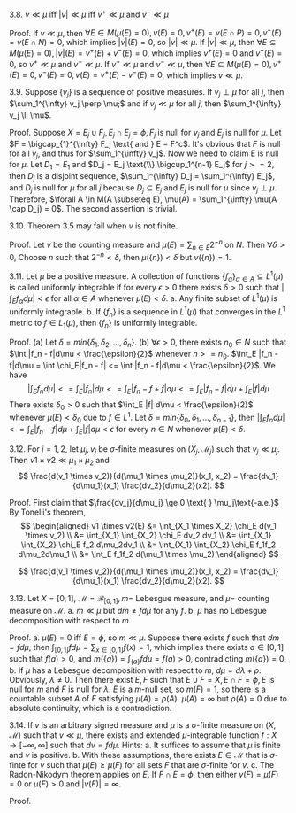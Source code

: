 3.8. $v \ll \mu$ iff $|v| \ll \mu$ iff $v^+ \ll \mu$ and $v^- \ll \mu$

Proof. If $v \ll \mu$, then $\forall E \in M (\mu(E) = 0), v(E) = 0, v^+(E) = v(E \cap P) = 0, v^-(E) = v(E \cap N) = 0$, which implies $|v|(E) = 0$, so $|v| \ll \mu$. If $|v| \ll \mu$, then $\forall E \subseteq M(\mu(E) = 0), |v|(E) = v^+(E) + v^-(E) = 0$, which implies $v^+(E) = 0$ and $v^-(E) = 0$, so $v^+ \ll \mu$ and $v^- \ll \mu$. If $v^+ \ll \mu$ and $v^- \ll \mu$, then $\forall E \subseteq M(\mu(E) = 0), v^+(E) = 0, v^-(E) = 0, v(E) = v^+(E) - v^-(E) = 0$, which implies $v \ll \mu$.


3.9. Suppose $\{v_j\}$ is a sequence of positive measures. If $v_j \perp \mu$ for all $j$, then $\sum_1^{\infty} v_j \perp \mu;$ and if $v_j \ll \mu$ for all $j$, then $\sum_1^{\infty} v_j \ll \mu$.

Proof. Suppose $X = E_j \cup F_j, E_j \cap E_j = \phi, F_j \text{ is null for } v_j \text{ and } E_j \text{ is null for } \mu$. Let $F = \bigcap_{1}^{\infty} F_j \text{ and } E = F^c$. It's obvious that $F$ is null for all $v_j$, and thus for $\sum_1^{\infty} v_j$. Now we need to claim E is null for $\mu$. Let $D_1 = E_1$ and $D_j = E_j \text{\\} \bigcup_1^{n-1} E_j$ for $j >= 2$, then $D_j$ is a disjoint sequence, $\sum_1^{\infty} D_j = \sum_1^{\infty} E_j$, and $D_j$ is null for $\mu$ for all $j$ because $D_j \subseteq E_j$ and $E_j$ is null for $\mu$ since $v_j \perp \mu$. Therefore, $\forall A \in M(A \subseteq E), \mu(A) = \sum_1^{\infty} \mu(A \cap D_j) = 0$. The second assertion is trivial.


3.10. Theorem 3.5 may fail when $v$ is not finite.

Proof. Let $v$ be the counting measure and $\mu(E) = \sum_{n \in E} 2^{-n}$ on $N$. Then $\forall \delta > 0$, Choose $n$ such that $2^{-n} < \delta$, then $\mu(\{n\}) < \delta$ but $v(\{n\}) = 1$. 


3.11. Let $\mu$ be a positive measure. A collection of functions $\{f_{\alpha}\}_{\alpha \in A} \subseteq L^1(\mu)$ is called uniformly integrable if for every $\epsilon > 0$ there exists $\delta > 0$ such that $|\int_E f_{\alpha} d\mu| < \epsilon$ for all $\alpha \in A$ whenever $\mu(E) < \delta$.
	a. Any finite subset of $L^1(\mu)$ is uniformly integrable.
	b. If $\{f_n\}$ is a sequence in $L^1(\mu)$ that converges in the $L^1$ metric to $f \in L_1(\mu)$, then $\{f_n\}$ is uniformly integrable.

Proof.
(a) Let $\delta = min\{\delta_1, \delta_2, ..., \delta_n\}$.
(b) $\forall \epsilon > 0$, there exists $n_0 \in N$ such that $\int |f_n - f|d\mu < \frac{\epsilon}{2}$ whenever $n >= n_0$. $\int_E |f_n - f|d\mu = \int \chi_E|f_n - f| <= \int |f_n - f|d\mu < \frac{\epsilon}{2}$. We have
$$
	|\int_E f_n d\mu| <= \int_E |f_n| d\mu <= \int_E |f_n - f + f| d\mu <= \int_E |f_n - f| d\mu + \int_E |f| d\mu
$$
There exists $\delta_0 > 0$ such that $\int_E |f| d\mu < \frac{\epsilon}{2}$ whenever $\mu(E) < \delta_0$ due to $f \in L^1$. Let $\delta = min\{\delta_0, \delta_1, ..., \delta_{n-1}\}$, then $|\int_E f_n d\mu| <= \int_E |f_n - f| d\mu + \int_E |f| d\mu < \epsilon$ for every $n \in N$ whenever $\mu(E) < \delta$.


3.12. For $j=1,2$, let $\mu_j, v_j$ be $\sigma$-finite measures on $(X_j, \mathcal M_j)$ such that $v_j \ll \mu_j$. Then $v1 \times v2 \ll \mu_1 \times \mu_2$ and
$$
	\frac{d(v_1 \times v_2)}{d(\mu_1 \times \mu_2)}(x_1, x_2) = \frac{dv_1}{d\mu_1}(x_1) \frac{dv_2}{d\mu_2}(x2).
$$

Proof. First claim that $\frac{dv_j}{d\mu_j} \ge 0 \text{ } \mu_j\text{-a.e.}$
By Tonelli's theorem, 
$$
\begin{aligned}
	v1 \times v2(E) &= \int_{X_1 \times X_2} \chi_E d(v_1 \times v_2) \\
	&= \int_{X_1} \int_{X_2} \chi_E dv_2 dv_1 \\
	&= \int_{X_1} \int_{X_2} \chi_E f_2 d\mu_2dv_1 \\
	&= \int_{X_1} \int_{X_2} \chi_E f_1f_2 d\mu_2d\mu_1 \\
	&= \int_E f_1f_2 d(\mu_1 \times \mu_2)
\end{aligned}
$$

$$
	\frac{d(v_1 \times v_2)}{d(\mu_1 \times \mu_2)}(x_1, x_2) = \frac{dv_1}{d\mu_1}(x_1) \frac{dv_2}{d\mu_2}(x2).
$$


3.13. Let $X = [0, 1]$, $\mathcal M = \mathcal B_{[0,1]}, m =$ Lebesgue measure, and $\mu=$ counting measure on $\mathcal M$.
	a. $m \ll \mu$ but $dm \ne f d\mu$ for any $f$.
	b. $\mu$ has no Lebesgue decomposition with respect to $m$.

Proof. 
a. $\mu(E) = 0$ iff $E=\phi$, so $m \ll \mu$. Suppose there exists $f$ such that $dm = fd\mu$, then $\int_{[0,1]} f d\mu = \sum_{x \in [0,1]} f(x) = 1$, which implies there exists $a \in [0,1]$ such that $f(a) > 0$, and $m(\{a\}) = \int_{\{a\}} f d\mu = f(a) > 0$, contradicting $m(\{a\}) = 0$.
b. If $\mu$ has a Lebesgue decomposition with respect to $m$, $d\mu = d\lambda + \rho$. Obviously, $\lambda \ne 0$. Then there exist $E, F$ such that $E \cup F = X, E \cap F = \phi, E$ is null for $m$ and $F$ is null for $\lambda.$ $E$ is a $m$-null set, so $m(F) = 1$, so there is a countable subset $A$ of $F$ satisfying $\mu(A) = \rho(A)$. $\mu(A) = \infty$ but $\rho(A) = 0$ due to absolute continuity, which is a contradiction.


3.14. If $v$ is an arbitrary signed measure and $\mu$ is a $\sigma$-finite measure on $(X, \mathcal M)$ such that $v \ll \mu$, there exists and extended $\mu$-integrable function $f: X \to [-\infty, \infty]$ such that $dv = fd\mu$. Hints:
	a. It suffices to assume that $\mu$ is finite and $v$ is positive.
	b. With these assumptions, there exists $E \in \mathcal M$ that is $\sigma$-finte for $v$ such that $\mu(E) \ge \mu(F)$ for all sets $F$ that are $\sigma$-finite for $v$.
	c. The Radon-Nikodym theorem applies on $E$. If $F \cap E = \phi$, then either $v(F) = \mu(F) = 0$ or $\mu(F) > 0$ and $|v(F)| = \infty$.

Proof. 